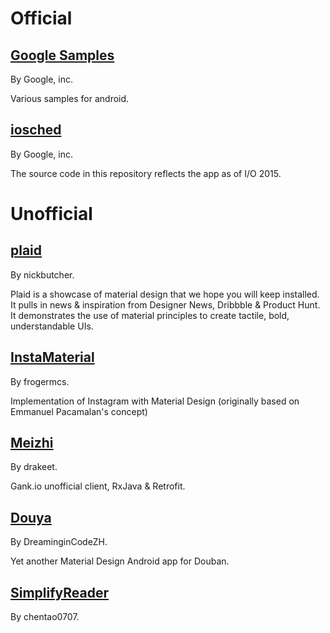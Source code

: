 # Official

## [Google Samples](https://github.com/googlesamples/)

By Google, inc.

Various samples for android.

## [iosched](https://github.com/google/iosched)

By Google, inc.

The source code in this repository reflects the app as of I/O 2015.

# Unofficial

## [plaid](https://github.com/nickbutcher/plaid)

By nickbutcher.

Plaid is a showcase of material design that we hope you will keep installed. It pulls in news & inspiration from Designer News, Dribbble & Product Hunt. It demonstrates the use of material principles to create tactile, bold, understandable UIs.

## [InstaMaterial](https://github.com/frogermcs/InstaMaterial)

By frogermcs.

Implementation of Instagram with Material Design (originally based on Emmanuel Pacamalan's concept)

## [Meizhi](https://github.com/drakeet/Meizhi)

By drakeet.

Gank.io unofficial client, RxJava & Retrofit.

## [Douya](https://github.com/DreaminginCodeZH/Douya)

By DreaminginCodeZH.

Yet another Material Design Android app for Douban.

## [SimplifyReader](https://github.com/chentao0707/SimplifyReader)

By chentao0707.
